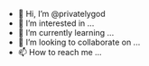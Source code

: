 - 👋 Hi, I’m @privatelygod
- 👀 I’m interested in ...
- 🌱 I’m currently learning ...
- 💞️ I’m looking to collaborate on ...
- 📫 How to reach me ...

<!---
privatelygod/privatelygod is a ✨ special ✨ repository because its `README.md` (this file) appears on your GitHub profile.
You can click the Preview li
